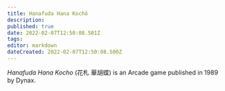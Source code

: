 ```yaml
---
title: Hanafuda Hana Kochō
description: 
published: true
date: 2022-02-07T12:50:08.501Z
tags: 
editor: markdown
dateCreated: 2022-02-07T12:50:08.500Z
---
```


_Hanafuda Hana Kocho_ (<span lang='ja'>花札 華胡蝶</span>) is an Arcade game published in 1989 by Dynax.
